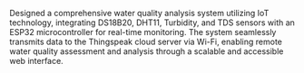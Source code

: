 Designed a comprehensive water quality analysis system utilizing IoT technology, integrating DS18B20, DHT11, Turbidity, and TDS sensors with an ESP32 microcontroller for real-time monitoring. The system seamlessly transmits data to the Thingspeak cloud server via Wi-Fi, enabling remote water quality assessment and analysis through a scalable and accessible web interface.
